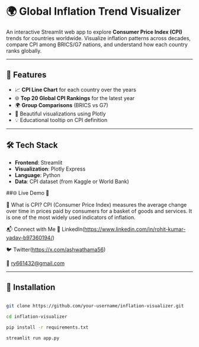 # 🌍 Global Inflation Trend Visualizer

An interactive Streamlit web app to explore **Consumer Price Index (CPI)** trends for countries worldwide. Visualize inflation patterns across decades, compare CPI among BRICS/G7 nations, and understand how each country ranks globally.

---

## 🚀 Features

- 📈 **CPI Line Chart** for each country over the years
- 🌐 **Top 20 Global CPI Rankings** for the latest year
- 🌍 **Group Comparisons** (BRICS vs G7)
- 🎨 Beautiful visualizations using Plotly
- 💡 Educational tooltip on CPI definition

---

## 🛠️ Tech Stack

- **Frontend**: Streamlit
- **Visualization**: Plotly Express
- **Language**: Python
- **Data**: CPI dataset (from Kaggle or World Bank)

 ##🌐 Live Demo
🔗 

📌 What is CPI?
CPI (Consumer Price Index) measures the average change over time in prices paid by consumers for a basket of goods and services. It is one of the most widely used indicators of inflation.

📬 Connect with Me
💼 LinkedIn(https://www.linkedin.com/in/rohit-kumar-yadav-b97360194/)

🐦 Twitter(https://x.com/ashwathama56)

📧 ry661432@gmail.com 

---

## 🔧 Installation

```bash

git clone https://github.com/your-username/inflation-visualizer.git

cd inflation-visualizer

pip install -r requirements.txt

streamlit run app.py






